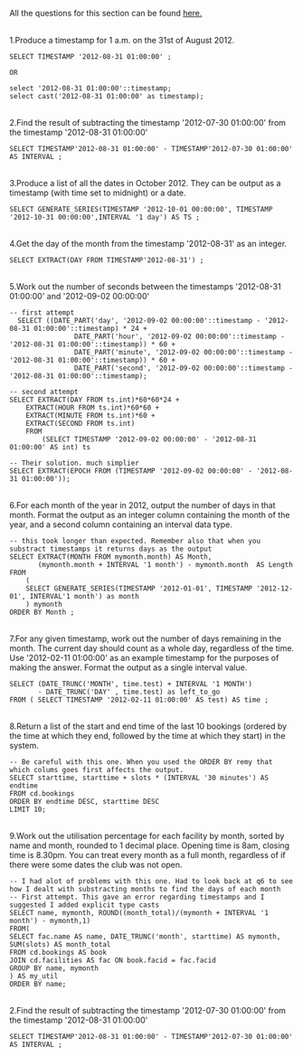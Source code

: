 All the questions for this section can be found [here.](https://pgexercises.com/questions/date/)

\
1.Produce a timestamp for 1 a.m. on the 31st of August 2012.
```
SELECT TIMESTAMP '2012-08-31 01:00:00' ;

OR

select '2012-08-31 01:00:00'::timestamp;
select cast('2012-08-31 01:00:00' as timestamp);
```
\
2.Find the result of subtracting the timestamp '2012-07-30 01:00:00' from the timestamp '2012-08-31 01:00:00'
```
SELECT TIMESTAMP'2012-08-31 01:00:00' - TIMESTAMP'2012-07-30 01:00:00' AS INTERVAL ;

```
\
3.Produce a list of all the dates in October 2012. They can be output as a timestamp (with time set to midnight) or a date.
```
SELECT GENERATE_SERIES(TIMESTAMP '2012-10-01 00:00:00', TIMESTAMP '2012-10-31 00:00:00',INTERVAL '1 day') AS TS ;
```

\
4.Get the day of the month from the timestamp '2012-08-31' as an integer.
```
SELECT EXTRACT(DAY FROM TIMESTAMP'2012-08-31') ;
```

\
5.Work out the number of seconds between the timestamps '2012-08-31 01:00:00' and '2012-09-02 00:00:00'
```
-- first attempt
  SELECT ((DATE_PART('day', '2012-09-02 00:00:00'::timestamp - '2012-08-31 01:00:00'::timestamp) * 24 + 
                DATE_PART('hour', '2012-09-02 00:00:00'::timestamp - '2012-08-31 01:00:00'::timestamp)) * 60 +
                DATE_PART('minute', '2012-09-02 00:00:00'::timestamp - '2012-08-31 01:00:00'::timestamp)) * 60 +
                DATE_PART('second', '2012-09-02 00:00:00'::timestamp - '2012-08-31 01:00:00'::timestamp);
                
-- second attempt
SELECT EXTRACT(DAY FROM ts.int)*60*60*24 +
	EXTRACT(HOUR FROM ts.int)*60*60 + 
	EXTRACT(MINUTE FROM ts.int)*60 +
	EXTRACT(SECOND FROM ts.int)
	FROM
		(SELECT TIMESTAMP '2012-09-02 00:00:00' - '2012-08-31 01:00:00' AS int) ts
		
-- Their solution. much simplier
SELECT EXTRACT(EPOCH FROM (TIMESTAMP '2012-09-02 00:00:00' - '2012-08-31 01:00:00')); 

```
\
6.For each month of the year in 2012, output the number of days in that month. Format the output as an integer column containing the month of the year, and a second column containing an interval data type.
```
-- this took longer than expected. Remember also that when you substract timestamps it returns days as the output
SELECT EXTRACT(MONTH FROM mymonth.month) AS Month,
       (mymonth.month + INTERVAL '1 month') - mymonth.month  AS Length
FROM
	(
	SELECT GENERATE_SERIES(TIMESTAMP '2012-01-01', TIMESTAMP '2012-12-01', INTERVAL'1 month') as month
	) mymonth
ORDER BY Month ;

```

\
7.For any given timestamp, work out the number of days remaining in the month. The current day should count as a whole day, regardless of the time. Use '2012-02-11 01:00:00' as an example timestamp for the purposes of making the answer. Format the output as a single interval value.
```
SELECT (DATE_TRUNC('MONTH', time.test) + INTERVAL '1 MONTH')
       - DATE_TRUNC('DAY' , time.test) as left_to_go
FROM ( SELECT TIMESTAMP '2012-02-11 01:00:00' AS test) AS time ;
```
\
8.Return a list of the start and end time of the last 10 bookings (ordered by the time at which they end, followed by the time at which they start) in the system.
```
-- Be careful with this one. When you used the ORDER BY remy that which colums goes first affects the output.
SELECT starttime, starttime + slots * (INTERVAL '30 minutes') AS endtime
FROM cd.bookings
ORDER BY endtime DESC, starttime DESC 
LIMIT 10;
```

\
9.Work out the utilisation percentage for each facility by month, sorted by name and month, rounded to 1 decimal place. Opening time is 8am, closing time is 8.30pm. You can treat every month as a full month, regardless of if there were some dates the club was not open.
```
-- I had alot of problems with this one. Had to look back at q6 to see how I dealt with substracting months to find the days of each month
-- First attempt. This gave an error regarding timestamps and I suggested I added explicit type casts
SELECT name, mymonth, ROUND((month_total)/(mymonth + INTERVAL '1 month') - mymonth,1)
FROM(
SELECT fac.name AS name, DATE_TRUNC('month', starttime) AS mymonth, SUM(slots) AS month_total 
FROM cd.bookings AS book
JOIN cd.facilities AS fac ON book.facid = fac.facid
GROUP BY name, mymonth
) AS my_util
ORDER BY name;
```
\
2.Find the result of subtracting the timestamp '2012-07-30 01:00:00' from the timestamp '2012-08-31 01:00:00'
```
SELECT TIMESTAMP'2012-08-31 01:00:00' - TIMESTAMP'2012-07-30 01:00:00' AS INTERVAL ;

```

